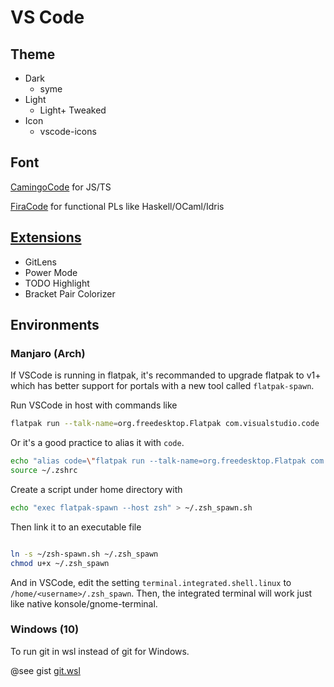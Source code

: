 # VS Code

## Theme

- Dark
  - syme
- Light
  - Light+ Tweaked
- Icon
  - vscode-icons

## Font

[CamingoCode](https://www.fontsquirrel.com/fonts/camingocode) for JS/TS

[FiraCode](https://github.com/tonsky/FiraCode) for functional PLs like Haskell/OCaml/Idris

## [Extensions](./extensions)

- GitLens
- Power Mode
- TODO Highlight
- Bracket Pair Colorizer

## Environments

### Manjaro (Arch)

If VSCode is running in flatpak, it's recommanded to upgrade flatpak to v1+ which has better support for portals with a new tool called `flatpak-spawn`.

Run VSCode in host with commands like

```bash
flatpak run --talk-name=org.freedesktop.Flatpak com.visualstudio.code
```

Or it's a good practice to alias it with `code`.

```bash
echo "alias code=\"flatpak run --talk-name=org.freedesktop.Flatpak com.visualstudio.code\"" | tee -a ~/.zshrc
source ~/.zshrc
```

Create a script under home directory with

```bash
echo "exec flatpak-spawn --host zsh" > ~/.zsh_spawn.sh
```

Then link it to an executable file

```bash

ln -s ~/zsh-spawn.sh ~/.zsh_spawn
chmod u+x ~/.zsh_spawn
```

And in VSCode, edit the setting `terminal.integrated.shell.linux` to `/home/<username>/.zsh_spawn`. Then, the integrated terminal will work just like native konsole/gnome-terminal.

### Windows (10)

To run git in wsl instead of git for Windows.

@see gist [git.wsl](https://gist.github.com/somarlyonks/f0f81644b59271473c14dfc2d226c8cc)
